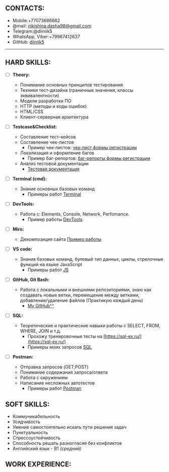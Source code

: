 ## CONTACTS: 
- Mobile:+77073686682                                                
- @mail: nikishina.dasha98@gmail.com            
- Telegram:@diiniik5
- WhatsApp, Viber:+79967412637
- GitHub: [diiniik5](https://github.com/diiniik5)

---

## HARD SKILLS:
- [ ] **Theory:**
  - Понимание основных принципов тестирования
  - Техники тест-дизайна (граничные значения, классы эквивалентности)
  - Модели разработки ПО
  - HTTP (методы и коды ошибок)
  - HTML/CSS
  - Клиент-серверная архитектура

- [ ] **Testcase&Checklist:**
  - Составление тест-кейсов
  - Составление чек-листов
    - Пример чек-листов: [чек-лист формы регистрации](https://docs.google.com/spreadsheets/d/1nNi7k8aUYNtdBYrfcbWd1Qh5xUI7wgwrNdRxgLXX_Ok/edit?usp=sharing)
  - Локализация и оформление багов
    - Пример баг-репортов: [баг-репорты формы регистрации](https://docs.google.com/spreadsheets/d/1nNi7k8aUYNtdBYrfcbWd1Qh5xUI7wgwrNdRxgLXX_Ok/edit#gid=1053810103)
  - Анализ тестовой документации
    - [Тестовая документация](https://docs.google.com/document/d/1RFwxdivPcENf1tOFSpF1ZEXwvCMOX_bZIvEk0fYi2Ko/edit?usp=sharing)

-  [ ] **Terminal (cmd):**
  - Знание основных базовых команд
    - Примеры работ [Terminal](https://github.com/diiniik5/Terminal.git)

- [ ] **DevTools:**
  - Работа с: Elements, Console, Network, Perfomance.
    - Пример работы [DevTools](https://drive.google.com/file/d/1MF05ASFqF9vZdDsNmCcE6iBQApKO0Rg_/view?usp=share_link)

- [ ] **Miro:**
  - Декомпозиция сайта [Пример работы](https://drive.google.com/file/d/1yIZFTNoe9oNlYppqvW0URV_TIpkBkAyR/view?usp=share_link)

- [ ] **VS code:** 
  - Знания базовых команд, булевый тип данных, циклы, стрелочные функций на языке JavaScript
    - Примеры работ [JS](https://github.com/diiniik5/JS.git)

- [ ] **GitHub, Git Bash:**
  - Работа с локальными и внешними репозиториями, знаю как создавать новые ветки, перемещение между ветками, добавление/удаление файлов (Практикую каждый день)
    - [My GitHub^^](https://github.com/diiniik5)

- [ ] **SQL:**
  - Теоретические и практические навыки работы с SELECT, FROM, WHERE, JOIN и т.д.
    - Прохожу тренировочные тесты на [https://sql-ex.ru/](https://sql-ex.ru/)
    - Примеры моих запросов [SQL](https://github.com/diiniik5/SQL.git) 

- [ ] **Postman:**
  - Отправка запросов (GET;POST)
  - Понимание содержания запроса/ответа
  - Работа с окружением
  - Написание несложных автотестов 
    - Примеры работ [Postman](https://github.com/diiniik5/Postman.git)

## SOFT SKILLS:
- Коммуникабельность
- Усидчивость
- Умение самостоятельно искать пути решения задач
- Пунктуальность
- Стрессоустойчивость
- Способность решать разногласия без конфликтов
- Английский язык - В1 *(средний)*

## WORK EXPERIENCE:
